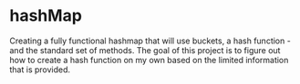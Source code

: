 # hashMap
Creating a fully functional hashmap that will use buckets, a hash function - and the standard set of methods. The goal of this project is to figure out how to create a hash function on my own based on the limited information that is provided.
